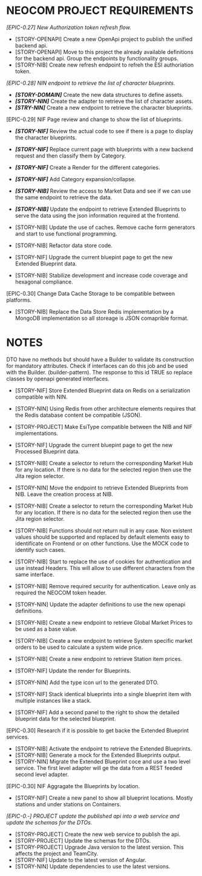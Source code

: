 # NEOCOM PROJECT REQUIREMENTS
*[EPIC-0.27] New Authorization token refresh flow.*
* [STORY-OPENAPI] Create a new OpenApi project to publish the unified backend api.
* [STORY-OPENAPI] Move to this project the already available definitions for the backend api. Group the endpoints by functionality groups.
* [STORY-NIB] Create new refresh endpoint to refreh the ESI authoriation token.

*[EPIC-0.28] NIN endpoint to retrieve the list of character blueprints.*
* ***[STORY-DOMAIN]*** Create the new data structures to define assets.
* ***[STORY-NIN]*** Create the adapter to retrieve the list of character assets.
* ***[STRY-NIN]*** Create a new endpoint to retrieve the character blueprints.

[EPIC-0.29] NIF Page review and change to show the list of blueprints.
* ***[STORY-NIF]*** Review the actual code to see if there is a page to display the character blueprints.
* ***[STORY-NIF]*** Replace current page with blueprints with a new backend request and then classify them by Category.
* ***[STORY-NIF]*** Create a Render for the different categories.
* ***[STORY-NIF]*** Add Category expansion/collapse.
* ***[STORY-NIB]*** Review the access to Market Data and see if we can use the same endpoint to retrieve the data.
* ***[STORY-NIB]*** Update the endpoint to retrieve Extended Blueprints to serve the data using the json information required at the frontend.
* [STORY-NIB] Update the use of caches. Remove cache form generators and start to use functional programming.
* [STORY-NIB] Refactor data store code.
* [STORY-NIF] Upgrade the current bluepint page to get the new Extended Blueprint data.



* [STORY-NIB] Stabilize development and increase code coverage and hexagonal compliance.

[EPIC-0.30] Change Data Cache Storage to be compatible between platforms.
* [STORY-NIB] Replace the Data Store Redis implementation by a MongoDB implementation so all storeage is JSON comaprible format.

# NOTES
DTO have no methods but should have a Builder to validate its construction for mandatory attributes.
Check if interfaces can do this job and be used with the Builder. (builder-pattern). The response to this id TRUE so replace classes by openapi generated interfaces.

* [STORY-NIF] Store Extended Blueprint data on Redis on a serialization compatible with NIN.
* [STORY-NIN] Using Redis from other architecture elements requires that the Redis database content be compatible (JSON).


* [STORY-PROJECT] Make EsiType compatible between the NIB and NIF implementations.
* [STORY-NIF] Upgrade the current bluepint page to get the new Processed Blueprint data.
* [STORY-NIB] Create a selector to return the corresponding Market Hub for any location. If there is no data for the selected region then use the Jita region selector.
* [STORY-NIN] Move the endpoint to retrieve Extended Blueprints from NIB. Leave the creation process at NIB.



* [STORY-NIB] Create a selector to return the corresponding Market Hub for any location. If there is no data for the selected region then use the Jita region selector.
* [STORY-NIB] Functions should not return null in any case. Non existent values should be supported and replaced by default elements easy to identifícate on Frontend or on other functions. Use the MOCK code to identify such cases.
* [STORY-NIB] Start to replace the use of cookies for authentication and use instead Headers. This will allow to use different characters from the same interface.
* [STORY-NIB] Remove required security for authentication. Leave only as required the NEOCOM token header.



* [STORY-NIN] Update the adapter definitions to use the new openapi definitions.


* [STORY-NIB] Create a new endpoint to retrieve Global Market Prices to be used as a base value.
* [STORY-NIB] Create a new endpoint to retrieve System specific market orders to be used to calculate a system wide price.
* [STORY-NIB] Create a new endpoint to retrieve Station item prices.



* [STORY-NIF] Update the render for Blueprints.
* [STORY-NIN] Add the type icon url to the generated DTO.
* [STORY-NIF] Stack identical blueprints into a single blueprint item with multiple instances like a stack.
* [STORY-NIF] Add a second panel to the right to show the detailed blueprint data for the selected blueprint.

[EPIC-0.30] Research if it is possible to get backe the Extended Blueprint services.
* [STORY-NIB] Activate the endpoint to retrieve the Extended Blueprints.
* [STORY-NIB] Generate a mock for the Extended Blueprints output.
* [STORY-NIN] Migrate the Extended Blueprint coce and use a two level service. The first level adapter will ge the data from a REST feeded second level adapter.

[EPIC-0.30] NIF Aggragate the Blueprints by location.
* [STORY-NIF] Create a new panel to show all blueprint locations. Mostly stations and under stations on Containers.


*[EPIC-0.-] PROJECT update the published api into a web service and update the schemas for the DTOs.*
* [STORY-PROJECT] Create the new web service to publish the api.
* [STORY-PROJECT] Update the schemas for the DTOs.
* [STORY-PROJECT] Upgrade Java version to the latest version. This affects the project and TeamCity.
* [STORY-NIF] Update to the latest version of Angular.
* [STORY-NIN] Update dependencies to use the latest versions.

